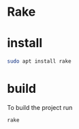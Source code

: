 # Rake

# install 

```bash
sudo apt install rake
```

# build

To build the project run

```bash
rake
```
